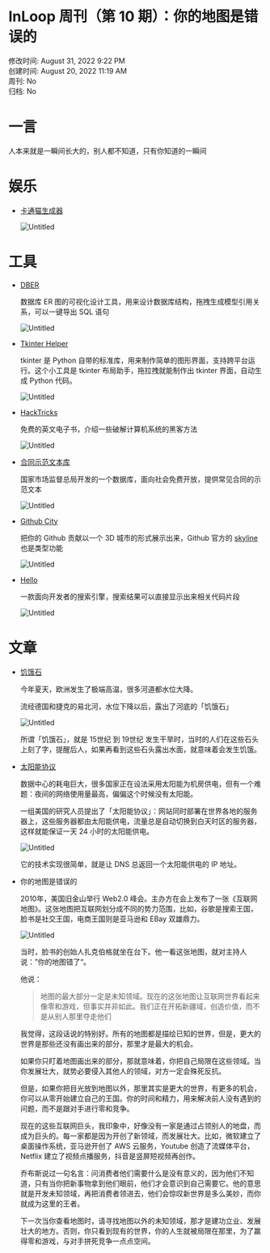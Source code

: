 # InLoop 周刊（第 10 期）：你的地图是错误的

修改时间: August 31, 2022 9:22 PM  
创建时间: August 20, 2022 11:19 AM  
周刊: No  
归档: No  

# 一言

人本来就是一瞬间长大的，别人都不知道，只有你知道的一瞬间



# 娱乐

- [卡通猫生成器](https://uchinoko-maker.jp/)
  
    ![Untitled](image/Untitled.png)
    

# 工具

- [DBER](https://dber.tech/)
  
    数据库 ER 图的可视化设计工具，用来设计数据库结构，拖拽生成模型引用关系，可以一键导出 SQL 语句
    
    ![Untitled](image/Untitled%201.png)
    
- [Tkinter Helper](https://github.com/iamxcd/tkinter-helper)
  
    tkinter 是 Python 自带的标准库，用来制作简单的图形界面，支持跨平台运行。这个小工具是 tkinter 布局助手，拖拉拽就能制作出 tkinter 界面，自动生成 Python 代码。
    
    ![Untitled](image/Untitled%202.png)
    
- [HackTricks](https://book.hacktricks.xyz/welcome/readme)
  
    免费的英文电子书，介绍一些破解计算机系统的黑客方法
    
    ![Untitled](image/Untitled%203.png)
    
- [合同示范文本库](https://cont.12315.cn/)
  
    国家市场监督总局开发的一个数据库，面向社会免费开放，提供常见合同的示范文本
    
    ![Untitled](image/Untitled%204.png)
    
- [Github City](https://honzaap.github.io/GithubCity/)
  
    把你的 Github 贡献以一个 3D 城市的形式展示出来，Github 官方的 [skyline](https://skyline.github.com/) 也是类型功能
    
    ![Untitled](image/Untitled%205.png)
    
- [Hello](https://beta.sayhello.so/)
  
    一款面向开发者的搜索引擎，搜索结果可以直接显示出来相关代码片段
    
    ![Untitled](image/Untitled%206.png)
    

# 文章

- [饥饿石](https://en.wikipedia.org/wiki/Hunger_stone)
  
    今年夏天，欧洲发生了极端高温，很多河道都水位大降。
    
    流经德国和捷克的易北河，水位下降以后，露出了河底的「饥饿石」
    
    ![Untitled](image/Untitled%207.png)
    
    所谓「饥饿石」，就是 15世纪 到 19世纪 发生干旱时，当时的人们在这些石头上刻了字，提醒后人，如果再看到这些石头露出水面，就意味着会发生饥饿。
    
- [太阳能协议](http://solarprotocol.net/index.html)
  
    数据中心的耗电巨大，很多国家正在设法采用太阳能为机房供电，但有一个难题：夜间的网络使用量最高，偏偏这个时候没有太阳能。
    
    一组美国的研究人员提出了「太阳能协议」：网站同时部署在世界各地的服务器上，这些服务器都由太阳能供电，流量总是自动切换到白天时区的服务器，这样就能保证一天 24 小时的太阳能供电。
    
    ![Untitled](image/Untitled%208.png)
    
    它的技术实现很简单，就是让 DNS 总返回一个太阳能供电的 IP 地址。
    
- 你的地图是错误的
  
    2010年，美国旧金山举行 Web2.0 峰会。主办方在会上发布了一张《互联网地图》。这张地图把互联网划分成不同的势力范围，比如，谷歌是搜索王国，脸书是社交王国，电商王国则是亚马逊和 EBay 双雄鼎力。
    
    ![Untitled](image/Untitled%209.png)
    
    当时，脸书的创始人扎克伯格就坐在台下。他一看这张地图，就对主持人说：”你的地图错了“。
    
    他说：
    
    > 地图的最大部分一定是未知领域。现在的这张地图让互联网世界看起来像零和游戏，但事实并非如此。我们正在开拓新疆域，创造价值，而不是从别人那里夺走他们
    > 
    
    我觉得，这段话说的特别好。所有的地图都是描绘已知的世界，但是，更大的世界是那些还没有画出来的部分，那里才是最大的机会。
    
    如果你只盯着地图画出来的部分，那就意味着，你把自己局限在这些领域。当你发展壮大，就势必要侵入其他人的领域，对方一定会殊死反抗。
    
    但是，如果你把目光放到地图以外，那里其实是更大的世界，有更多的机会，你可以从零开始建立自己的王国。你的时间和精力，用来解决前人没有遇到的问题，而不是跟对手进行零和竞争。
    
    现在的这些互联网巨头，我印象中，好像没有一家是通过占领别人的地盘，而成为巨头的。每一家都是因为开创了新领域，而发展壮大。比如，微软建立了桌面操作系统，亚马逊开创了 AWS 云服务，Youtube 创造了流媒体平台，Netflix 建立了视频点播服务，抖音是竖屏短视频再创作。
    
    乔布斯说过一句名言：问消费者他们需要什么是没有意义的，因为他们不知道，只有当你把新事物拿到他们眼前，他们才会意识到自己需要它。他的意思就是开发未知领域，再把消费者领进去，他们会惊叹新世界是多么美妙，而你就成为这里的王者。
    
    下一次当你查看地图时，请寻找地图以外的未知领域，那才是建功立业、发展壮大的地方。否则，你只看到现有的世界，你的人生就被局限在那里，为了赢得零和游戏，与对手拼死竞争一点点空间。